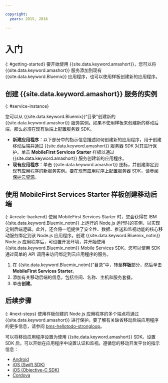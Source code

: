 ```yaml
---

copyright:
  years: 2015, 2016

---
```


# 入门
{: #getting-started}
要开始使用 {{site.data.keyword.amashort}}，您可以将 {{site.data.keyword.amashort}} 服务添加到现有 {{site.data.keyword.Bluemix}} 应用程序，也可以使用样板创建新的应用程序。  

## 创建 {{site.data.keyword.amashort}} 服务的实例
{: #service-instance}

您可以从 {{site.data.keyword.Bluemix}}“目录”创建新的 {{site.data.keyword.amashort}} 服务实例。如果不使用样板来创建新的移动后端，那么必须在现有后端上配置服务器 SDK。


  * **新建应用程序**：以下部分中的指示信息描述如何创建新的应用程序，用于创建移动后端并通过 {{site.data.keyword.amashort}} 服务器 SDK 对其进行保护。单击 **MobileFirst Services Starter** 样板以通过 {{site.data.keyword.amashort}} 服务创建新的应用程序。
  * **现有应用程序**：单击 {{site.data.keyword.amashort}} 图标，并创建绑定到现有应用程序的新服务实例。要在现有应用程序上配置服务器 SDK，请参阅[保护云资源](protecting-resources.html)。


## 使用 MobileFirst Services Starter 样板创建移动后端
{: #create-backend}
使用 MobileFirst Services Starter 时，您会获得在 IBM {{site.data.keyword.Bluemix_notm}} 上运行的 Node.js 运行时的实例，以实现定制后端逻辑。此外，还会将一组提供了安全性、数据、推送和监视功能的核心移动服务绑定到该 Node.js 应用程序。创建 {{site.data.keyword.Bluemix_notm}} Node.js 应用程序后，可设置开发环境，并开始使用 {{site.data.keyword.Bluemix_notm}} Mobile Services SDK。您可以使用 SDK 通过简单的 API 调用来访问绑定到云应用程序的服务。

1. 在 {{site.data.keyword.Bluemix_notm}}“目录”中，转至**样板**部分，然后单击 **MobileFirst Services Starter**。
1. 添加有关移动后端的信息，包括空间、名称、主机和服务套餐。
1. 单击**创建**。



## 后续步骤
{: #next-steps}
使用样板创建的 Node.js 应用程序的多个端点将通过 {{site.data.keyword.amashort}} 进行保护。要了解有关缺省移动后端应用程序的更多信息，请参阅 [bms-hellotodo-strongloop](https://github.com/ibm-bluemix-mobile-services/bms-hellotodo-strongloop)。

可以将移动应用程序设置为使用 {{site.data.keyword.amashort}} SDK。设置 SDK 后，可以开始在应用程序中设置认证和监视。遵循您的移动开发平台的指示信息：

* [Android](getting-started-android.html)
* [iOS (Swift SDK)](getting-started-ios.html)
* [iOS (Objective-C SDK)](getting-started-ios.html)
* [Cordova](getting-started-cordova.html)
